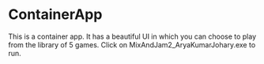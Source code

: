 # ContainerApp
 This is a container app. It has a beautiful UI in which you can choose to play from the library of 5 games.
 Click on MixAndJam2_AryaKumarJohary.exe to run.
